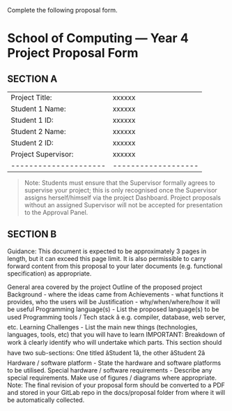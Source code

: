 Complete the following proposal form.

# School of Computing &mdash; Year 4 Project Proposal Form

## SECTION A

|                     |                   |
|---------------------|-------------------|
|Project Title:       | xxxxxx            |
|Student 1 Name:      | xxxxxx            |
|Student 1 ID:        | xxxxxx            |
|Student 2 Name:      | xxxxxx            |
|Student 2 ID:        | xxxxxx            |
|Project Supervisor:  | xxxxxx            |
|---------------------|-------------------|

>Note: Students must ensure that the Supervisor formally agrees to supervise your project; this is only
>recognised once the Supervisor assigns herself/himself via the project Dashboard. Project proposals without an
>assigned Supervisor will not be accepted for presentation to the Approval Panel.

## SECTION B

Guidance: This document is expected to be approximately 3 pages in length, but it can exceed this page limit.
It is also permissible to carry forward content from this proposal to your later documents (e.g. functional
specification) as appropriate.


General area covered by the project
Outline of the proposed project
Background - where the ideas came from
Achievements - what functions it provides, who the users will be
Justification - why/when/where/how it will be useful
Programming language(s) - List the proposed language(s) to be used
Programming tools / Tech stack â e.g. compiler, database, web server, etc.
Learning Challenges - List the main new things (technologies, languages, tools, etc) that you will have to
learn
IMPORTANT: Breakdown of work â clearly identify who will undertake which parts. This section should
have two sub-sections: One titled âStudent 1â, the other âStudent 2â
Hardware / software platform - State the hardware and software platforms to be utilised.
Special hardware / software requirements - Describe any special requirements.
Make use of figures / diagrams where appropriate.
Note: The final revision of your proposal form should be converted to a PDF and stored in your GitLab repo in
the docs/proposal folder from where it will be automatically collected. 
